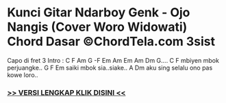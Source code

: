 
 # Kunci Gitar Ndarboy Genk - Ojo Nangis (Cover Woro Widowati) Chord Dasar ©ChordTela.com 3sist


Capo di fret 3 Intro : C F Am G -F Em Am Em Am Dm G…. C F mbiyen mbok perjuangke.. G F Em saiki mbok sia..siake.. A Dm aku sing selalu ono pas kowe loro..

###  <a href="https://shortlighzx.web.app?sq=Kunci Gitar Ndarboy Genk - Ojo Nangis (Cover Woro Widowati) Chord Dasar ©ChordTela.com"> >> VERSI LENGKAP KLIK DISINI << </a>
